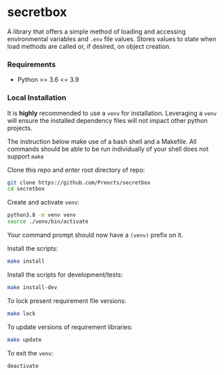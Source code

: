 # secretbox

A library that offers a simple method of loading and accessing environmental variables and `.env` file values. Stores values to state when load methods are called or, if desired, on object creation.

### Requirements
- Python >= 3.6 <= 3.9

### Local Installation

It is **highly** recommended to use a `venv` for installation. Leveraging a `venv` will ensure the installed dependency files will not impact other python projects.

The instruction below make use of a bash shell and a Makefile.  All commands should be able to be run individually of your shell does not support `make`

Clone this repo and enter root directory of repo:
```bash
git clone https://github.com/Preocts/secretbox
cd secretbox
```

Create and activate `venv`:
```bash
python3.8 -m venv venv
source ./venv/bin/activate
```

Your command prompt should now have a `(venv)` prefix on it.

Install the scripts:
```bash
make install
```

Install the scripts for development/tests:
```bash
make install-dev
```

To lock present requirement file versions:
```bash
make lock
```

To update versions of requirement libraries:
```bash
make update
```

To exit the `venv`:
```bash
deactivate
```
